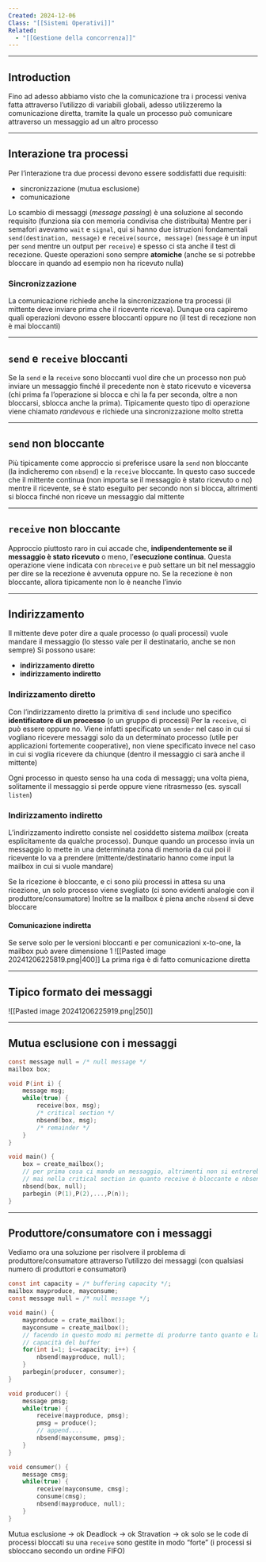 ```yaml
---
Created: 2024-12-06
Class: "[[Sistemi Operativi]]"
Related:
  - "[[Gestione della concorrenza]]"
---
```

---
## Introduction
Fino ad adesso abbiamo visto che la comunicazione tra i processi veniva fatta attraverso l’utilizzo di variabili globali, adesso utilizzeremo la comunicazione diretta, tramite la quale un processo può comunicare attraverso un messaggio ad un altro processo

---
## Interazione tra processi
Per l’interazione tra due processi devono essere soddisfatti due requisiti:
- sincronizzazione (mutua esclusione)
- comunicazione

Lo scambio di messaggi (*message passing*) è una soluzione al secondo requisito (funziona sia con memoria condivisa che distribuita)
Mentre per i semafori avevamo `wait` e `signal`, qui si hanno due istruzioni fondamentali `send(destination, message)` e `receive(source, message)` (`message` è un input per `send` mentre un output per `receive`) e spesso ci sta anche il test di recezione. Queste operazioni sono sempre **atomiche** (anche se si potrebbe bloccare in quando ad esempio non ha ricevuto nulla)

### Sincronizzazione
La comunicazione richiede anche la sincronizzazione tra processi (il mittente deve inviare prima che il ricevente riceva).
Dunque ora capiremo quali operazioni devono essere bloccanti oppure no (il test di recezione non è mai bloccanti)

---
## `send` e `receive` bloccanti
Se la `send` e la `receive` sono bloccanti vuol dire che un processo non può inviare un messaggio finché il precedente non è stato ricevuto e viceversa (chi prima fa l’operazione si blocca e chi la fa per seconda, oltre a non bloccarsi, sblocca anche la prima).
Tipicamente questo tipo di operazione viene chiamato *randevous* e richiede una sincronizzazione molto stretta

---
## `send` non bloccante
Più tipicamente come approccio si preferisce usare la `send` non bloccante (la indicheremo con `nbsend`) e la `receive` bloccante.
In questo caso succede che il mittente continua (non importa se il messaggio è stato ricevuto o no) mentre il ricevente, se è stato eseguito per secondo non si blocca, altrimenti si blocca finché non riceve un messaggio dal mittente

---
## `receive` non bloccante
Approccio piuttosto raro in cui accade che, **indipendentemente se il messaggio è stato ricevuto** o meno, l’**esecuzione continua**. Questa operazione viene indicata con `nbreceive` e può settare un bit nel messaggio per dire se la recezione è avvenuta oppure no. Se la recezione è non bloccante, allora tipicamente non lo è neanche l’invio

---
## Indirizzamento
Il mittente deve poter dire a quale processo (o quali processi) vuole mandare il messaggio (lo stesso vale per il destinatario, anche se non sempre)
Si possono usare:
- **indirizzamento diretto**
- **indirizzamento indiretto**
### Indirizzamento diretto
Con l’indirizzamento diretto la primitiva di `send` include uno specifico **identificatore di un processo** (o un gruppo di processi)
Per la `receive`, ci può essere oppure no. Viene infatti specificato un `sender` nel caso in cui si vogliano ricevere messaggi solo da un determinato processo (utile per applicazioni fortemente cooperative), non viene specificato invece nel caso in cui si voglia ricevere da chiunque (dentro il messaggio ci sarà anche il mittente)

Ogni processo in questo senso ha una coda di messaggi; una volta piena, solitamente il messaggio si perde oppure viene ritrasmesso (es. syscall `listen`)
### Indirizzamento indiretto
L’indirizzamento indiretto consiste nel cosiddetto sistema *mailbox* (creata esplicitamente da qualche processo).
Dunque quando un processo invia un messaggio lo mette in una determinata zona di memoria da cui poi il ricevente lo va a prendere (mittente/destinatario hanno come input la mailbox in cui si vuole mandare)

Se la ricezione è bloccante, e ci sono più processi in attesa su una ricezione, un solo processo viene svegliato (ci sono evidenti analogie con il produttore/consumatore)
Inoltre se la mailbox è piena anche `nbsend` si deve bloccare
#### Comunicazione indiretta
Se serve solo per le versioni bloccanti e per comunicazioni x-to-one, la mailbox può avere dimensione $1$
![[Pasted image 20241206225819.png|400]]
La prima riga è di fatto comunicazione diretta

---
## Tipico formato dei messaggi
![[Pasted image 20241206225919.png|250]]

---
## Mutua esclusione con i messaggi
```c
const message null = /* null message */
mailbox box;

void P(int i) {
	message msg;
	while(true) {
		receive(box, msg);
		/* critical section */
		nbsend(box, msg);
		/* remainder */
	}
}

void main() {
	box = create_mailbox();
	// per prima cosa ci mando un messaggio, altrimenti non si entrerebbe
	// mai nella critical section in quanto receive è bloccante e nbsend no
	nbsend(box, null);
	parbegin (P(1),P(2),...,P(n));
}
```

---
## Produttore/consumatore con i messaggi
Vediamo ora una soluzione per risolvere il problema di produttore/consumatore attraverso l’utilizzo dei messaggi (con qualsiasi numero di produttori e consumatori)

```c
const int capacity = /* buffering capacity */;
mailbox mayproduce, mayconsume;
const message null = /* null message */;

void main() {
	mayproduce = crate_mailbox();
	mayconsume = create_mailbox();
	// facendo in questo modo mi permette di produrre tanto quanto e la 
	// capacità del buffer
	for(int i=1; i<=capacity; i++) {
		nbsend(mayproduce, null);
	}
	parbegin(producer, consumer);
}

void producer() {
	message pmsg;
	while(true) {
		receive(mayproduce, pmsg);
		pmsg = produce();
		// append....
		nbsend(mayconsume, pmsg);
	}
}

void consumer() {
	message cmsg;
	while(true) {
		receive(mayconsume, cmsg);
		consume(cmsg);
		nbsend(mayproduce, null);
	}
}
```

Mutua esclusione → ok
Deadlock → ok
Stravation → ok solo se le code di processi bloccati su una `receive` sono gestite in modo “forte” (i processi si sbloccano secondo un ordine FIFO)
